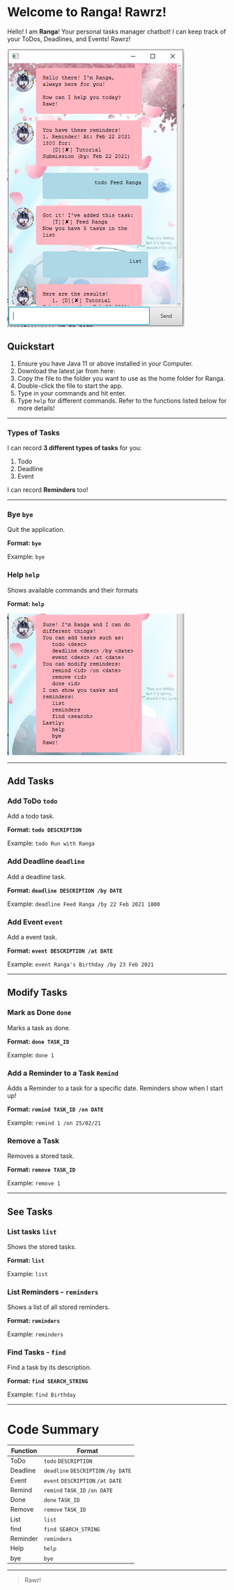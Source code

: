 # Welcome to Ranga! Rawrz! 

Hello! I am **Ranga**! Your personal tasks manager chatbot! I can keep track of your ToDos, Deadlines, and Events! Rawrz!

![GUI](GUI.PNG)

## Quickstart
1. Ensure you have Java 11 or above installed in your Computer.
2. Download the latest jar from here:
3. Copy the file to the folder you want to use as the home folder for Ranga.
4. Double-click the file to start the app. 
5. Type in your commands and hit enter.
6. Type `help` for different commands. Refer to the functions listed below for more details!

---

### Types of Tasks
I can record **3 different types of tasks** for you:
1. Todo
2. Deadline
3. Event

I can record **Reminders** too!

---
### Bye `bye`
Quit the application.

**Format: `bye`**

Example: `bye`

### Help `help`
Shows available commands and their formats

**Format: `help`**

![Help](Help.PNG)

---

## Add Tasks
### Add ToDo `todo`
Add a todo task.

**Format: `todo DESCRIPTION`**

Example: `todo Run with Ranga`

### Add Deadline `deadline`
Add a deadline task.

**Format: `deadline DESCRIPTION /by DATE`**

Example: `deadline Feed Ranga /by 22 Feb 2021 1800`

### Add Event `event`
Add a event task.

**Format: `event DESCRIPTION /at DATE`**

Example: `event Ranga's Birthday /by 23 Feb 2021`

---

## Modify Tasks
### Mark as Done `done`
Marks a task as done.

**Format: `done TASK_ID`**

Example: `done 1`

### Add a Reminder to a Task `Remind`
Adds a Reminder to a task for a specific date. Reminders show when I start up!

**Format: `remind TASK_ID /on DATE`**

Example: `remind 1 /on 25/02/21`

### Remove a Task
Removes a stored task.

**Format: `remove TASK_ID`**

Example: `remove 1`

---

## See Tasks
### List tasks `list`
Shows the stored tasks.

**Format: `list`**

Example: `list`

### List Reminders - `reminders`
Shows a list of all stored reminders.

**Format: `reminders`**

Example: `reminders`

### Find Tasks - `find`
Find a task by its description.

**Format: `find SEARCH_STRING`**

Example: `find Birthday`

---

# Code Summary

| Function      | Format                              |
| ------------- | ----------------------------------- |
| ToDo          | `todo` `DESCRIPTION`                |
| Deadline      | `deadline` `DESCRIPTION` `/by DATE` |
| Event         | `event` `DESCRIPTION` `/at DATE`    |
| Remind        | `remind` `TASK_ID` `/on DATE`       |
| Done          | `done` `TASK_ID`                    |
| Remove        | `remove` `TASK_ID`                  |
| List          | `list`                              |
| find          | `find SEARCH_STRING`                |
| Reminder      | `reminders`                         |
| Help          | `help`                              |
| bye           | `bye`                               |

---
> Rawr!
